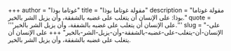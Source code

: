 +++
author = "غوتاما بوذا"
title = "مقولة غوتاما بوذا"
description = "مقولة غوتاما بوذا: على الإنسان أن يتغلب على غضبه بالشفقة، وأن يزيل الشر بالخير."
quote = '''على الإنسان أن يتغلب على غضبه بالشفقة، وأن يزيل الشر بالخير.''' 
slug = "على-الإنسان-أن-يتغلب-على-غضبه-بالشفقة-وأن-يزيل-الشر-بالخير"
+++
على الإنسان أن يتغلب على غضبه بالشفقة، وأن يزيل الشر بالخير.
